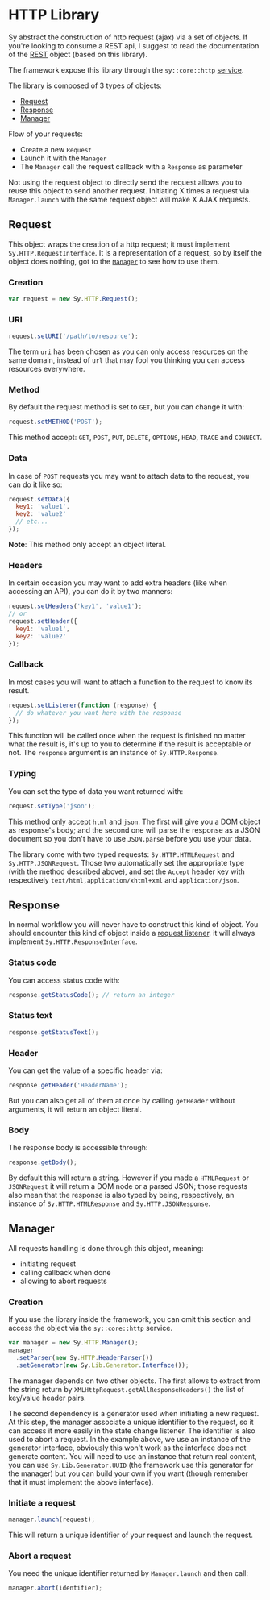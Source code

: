 # HTTP Library

Sy abstract the construction of http request (ajax) via a set of objects. If you're looking to consume a REST api, I suggest to read the documentation of the [REST](REST.md) object (based on this library).

The framework expose this library through the `sy::core::http` [service](Service-container.md).

The library is composed of 3 types of objects:

* [Request](#request)
* [Response](#response)
* [Manager](#manager)

Flow of your requests:

* Create a new `Request`
* Launch it with the `Manager`
* The `Manager` call the request callback with a `Response` as parameter

Not using the request object to directly send the request allows you to reuse this object to send another request. Initiating X times a request via `Manager.launch` with the same request object will make X AJAX requests.


## Request

This object wraps the creation of a http request; it must implement `Sy.HTTP.RequestInterface`. It is a representation of a request, so by itself the object does nothing, got to the [`Manager`](#manager) to see how to use them.

### Creation

```js
var request = new Sy.HTTP.Request();
```

### URI

```js
request.setURI('/path/to/resource');
```
The term `uri` has been chosen as you can only access resources on the same domain, instead of `url` that may fool you thinking you can access resources everywhere.

### Method

By default the request method is set to `GET`, but you can change it with:
```js
request.setMETHOD('POST');
```
This method accept: `GET`, `POST`, `PUT`, `DELETE`, `OPTIONS`, `HEAD`, `TRACE` and `CONNECT`.

### Data

In case of `POST` requests you may want to attach data to the request, you can do it like so:
```js
request.setData({
  key1: 'value1',
  key2: 'value2'
  // etc...
});
```
**Note**: This method only accept an object literal.

### Headers

In certain occasion you may want to add extra headers (like when accessing an API), you can do it by two manners:
```js
request.setHeaders('key1', 'value1');
// or
request.setHeader({
  key1: 'value1',
  key2: 'value2'
});
```

### Callback

In most cases you will want to attach a function to the request to know its result.
```js
request.setListener(function (response) {
  // do whatever you want here with the response
});
```
This function will be called once when the request is finished no matter what the result is, it's up to you to determine if the result is acceptable or not. The `response` argument is an instance of `Sy.HTTP.Response`.

### Typing

You can set the type of data you want returned with:
```js
request.setType('json');
```
This method only accept `html` and `json`. The first will give you a DOM object as response's body; and the second one will parse the response as a JSON document so you don't have to use `JSON.parse` before you use your data.

The library come with two typed requests: `Sy.HTTP.HTMLRequest` and `Sy.HTTP.JSONRequest`. Those two automatically set the appropriate type (with the method described above), and set the `Accept` header key with respectively `text/html,application/xhtml+xml` and `application/json`.


## Response

In normal workflow you will never have to construct this kind of object. You should encounter this kind of object inside a [request listener](#callback). it will always implement `Sy.HTTP.ResponseInterface`.

### Status code

You can access status code with:
```js
response.getStatusCode(); // return an integer
```

### Status text

```js
response.getStatusText();
```

### Header

You can get the value of a specific header via:
```js
response.getHeader('HeaderName');
```
But you can also get all of them at once by calling `getHeader` without arguments, it will return an object literal.

### Body

The response body is accessible through:
```js
response.getBody();
```
By default this will return a string. However if you made a `HTMLRequest` or `JSONRequest` it will return a DOM node or a parsed JSON; those requests also mean that the response is also typed by being, respectively, an instance of `Sy.HTTP.HTMLResponse` and `Sy.HTTP.JSONResponse`.


## Manager

All requests handling is done through this object, meaning:

* initiating request
* calling callback when done
* allowing to abort requests

### Creation

If you use the library inside the framework, you can omit this section and access the object via the `sy::core::http` service.

```js
var manager = new Sy.HTTP.Manager();
manager
  .setParser(new Sy.HTTP.HeaderParser())
  .setGenerator(new Sy.Lib.Generator.Interface());
```
The manager depends on two other objects. The first allows to extract from the string return by `XMLHttpRequest.getAllResponseHeaders()` the list of key/value header pairs.

The second dependency is a generator used when initiating a new request. At this step, the manager associate a unique identifier to the request, so it can access it more easily in the state change listener. The identifier is also used to abort a request.
In the example above, we use an instance of the generator interface, obviously this won't work as the interface does not generate content. You will need to use an instance that return real content, you can use `Sy.Lib.Generator.UUID` (the framework use this generator for the manager) but you can build your own if you want (though remember that it must implement the above interface).

### Initiate a request

```js
manager.launch(request);
```
This will return a unique identifier of your request and launch the request.

### Abort a request

You need the unique identifier returned by `Manager.launch` and then call:
```js
manager.abort(identifier);
```